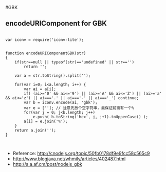 #GBK


## encodeURIComponent for GBK


```

var iconv = require('iconv-lite');


function encodeURIComponentGBK(str)
{
	if(str==null || typeof(str)=='undefined' || str=='')
		return '';

	var a = str.toString().split('');

	for(var i=0; i<a.length; i++) {
		var ai = a[i];
		if( (ai>='0' && ai<='9') || (ai>='A' && ai<='Z') || (ai>='a' && ai<='z') || ai==='.' || ai==='-' || ai==='_') continue;
		var b = iconv.encode(ai, 'gbk');
		var e = ['']; // 注意先放个空字符串，最保证前面有一个%
		for(var j = 0; j<b.length; j++)
			e.push( b.toString('hex', j, j+1).toUpperCase() );
		a[i] = e.join('%');
	}
	return a.join('');
}



```

* Reference: <http://cnodejs.org/topic/50fb0178df9e9fcc58c565c9>
* <http://www.blogjava.net/whmily/articles/402487.html>
* <http://a.a.af.cm/post/nodejs_gbk>